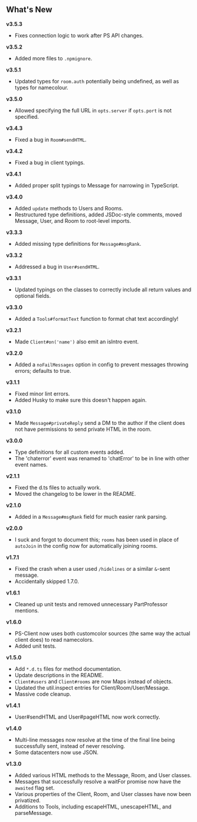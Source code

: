 ## What's New

**v3.5.3**
* Fixes connection logic to work after PS API changes.

**v3.5.2**
* Added more files to `.npmignore`.

**v3.5.1**
* Updated types for `room.auth` potentially being undefined, as well as types for namecolour.

**v3.5.0**
* Allowed specifying the full URL in `opts.server` if `opts.port` is not specified.

**v3.4.3**
* Fixed a bug in `Room#sendHTML`.

**v3.4.2**
* Fixed a bug in client typings.

**v3.4.1**
* Added proper split typings to Message for narrowing in TypeScript.

**v3.4.0**
* Added `update` methods to Users and Rooms.
* Restructured type definitions, added JSDoc-style comments, moved Message, User, and Room to root-level imports.

**v3.3.3**
* Added missing type definitions for `Message#msgRank`.

**v3.3.2**
* Addressed a bug in `User#sendHTML`.

**v3.3.1**
* Updated typings on the classes to correctly include all return values and optional fields.

**v3.3.0**
* Added a `Tools#formatText` function to format chat text accordingly!

**v3.2.1**
* Made `Client#on('name')` also emit an isIntro event.

**v3.2.0**
* Added a `noFailMessages` option in config to prevent messages throwing errors; defaults to true.

**v3.1.1**
* Fixed minor lint errors.
* Added Husky to make sure this doesn't happen again.

**v3.1.0**
* Made `Message#privateReply` send a DM to the author if the client does not have permissions to send private HTML in the room.

**v3.0.0**
* Type definitions for all custom events added.
* The 'chaterror' event was renamed to 'chatError' to be in line with other event names.

**v2.1.1**
* Fixed the d.ts files to actually work.
* Moved the changelog to be lower in the README.

**v2.1.0**
* Added in a `Message#msgRank` field for much easier rank parsing.

**v2.0.0**
* I suck and forgot to document this; `rooms` has been used in place of `autoJoin` in the config now for automatically joining rooms.

**v1.7.1**
* Fixed the crash when a user used `/hidelines` or a similar `&`-sent message.
* Accidentally skipped 1.7.0.

**v1.6.1**
* Cleaned up unit tests and removed unnecessary PartProfessor mentions.

**v1.6.0**
* PS-Client now uses both customcolor sources (the same way the actual client does) to read namecolors.
* Added unit tests.

**v1.5.0**
* Add `*.d.ts` files for method documentation.
* Update descriptions in the README.
* `Client#users` and `Client#rooms` are now Maps instead of objects.
* Updated the util.inspect entries for Client/Room/User/Message.
* Massive code cleanup.

**v1.4.1**
* User#sendHTML and User#pageHTML now work correctly.

**v1.4.0**
* Multi-line messages now resolve at the time of the final line being successfully sent, instead of never resolving.
* Some datacenters now use JSON.

**v1.3.0**
* Added various HTML methods to the Message, Room, and User classes.
* Messages that successfully resolve a waitFor promise now have the `awaited` flag set.
* Various properties of the Client, Room, and User classes have now been privatized.
* Additions to Tools, including escapeHTML, unescapeHTML, and parseMessage.
